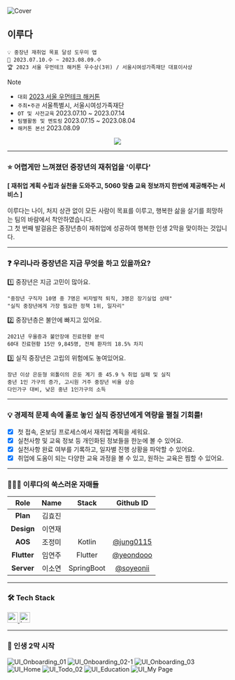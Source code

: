 ![Cover](https://github.com/womentech-hackathon/Womentech_AOS/assets/76805879/f5d35106-6c93-4db6-b4be-c6f74fa9824f)

## 이루다
```
💡 중장년 재취업 목표 달성 도우미 앱
📆 2023.07.10.수 ~ 2023.08.09.수
🏆 2023 서울 우먼테크 해커톤 우수상(3위) / 서울시여성가족재단 대표이사상
```
> [!note] 
>
> - `대회` [2023 서울 우먼테크 해커톤](http://www.sw-hackathon.com/)
> - `주최•주관` 서울특별시, 서울시여성가족재단
> - `OT 및 사전교육` 2023.07.10 ~ 2023.07.14
> - `팀별활동 및 멘토링` 2023.07.15 ~ 2023.08.04
> - `해커톤 본선` 2023.08.09

<div align="center">
  <a href="https://hits.seeyoufarm.com"><img src="https://hits.seeyoufarm.com/api/count/incr/badge.svg?url=https%3A%2F%2Fgithub.com%2Fwomentech-hackathon%2FWomentech_AOS&count_bg=%238CA7FF&title_bg=%235C82FC&icon=micro-dot-blog.svg&icon_color=%23FFDC62&title=%EC%9D%B4%EB%A3%A8%EB%8B%A4+AOS&edge_flat=false"/></a>
</div>

---

### ⭐ 어렵게만 느껴졌던 중장년의 재취업을 '이루다'
**[ 재취업 계획 수립과 실천을 도와주고, 5060 맞춤 교육 정보까지 한번에 제공해주는 서비스 ]**  
<br/>
이루다는 나이, 처지 상관 없이 모든 사람이 목표를 이루고, 행복한 삶을 살기를 희망하는 팀의 바람에서 착안하였습니다.  
그 첫 번째 발걸음은 중장년층이 재취업에 성공하여 행복한 인생 2막을 맞이하는 것입니다.  

---

### ❓ 우리나라 중장년은 지금 무엇을 하고 있을까요? 
1️⃣ 중장년은 지금 고민이 많아요.  
 
`"중장년 구직자 10명 중 7명은 비자발적 퇴직, 3명은 장기실업 상태"`  
`"실직 중장년에게 가장 필요한 정책 1위, 일자리"`  

2️⃣ 중장년층은 불안에 빠지고 있어요.  
  
`2021년 우울증과 불안장애 진료현황 분석`  
`60대 진료현황 15만 9,845명, 전체 환자의 18.5% 차지`  

3️⃣ 실직 중장년은 고립의 위험에도 놓여있어요.  
 
 `장년 이상 은둔형 외톨이의 은둔 계기 중 45.9 % 취업 실패 및 실직`  
 `중년 1인 가구의 증가, 고시원 거주 중장년 비율 상승`  
 `다인가구 대비, 낮은 중년 1인가구의 소득`  

---

### 💡 경제적 문제 속에 홀로 놓인 실직 중장년에게 역량을 펼칠 기회를!
- [x] 첫 접속, 온보딩 프로세스에서 재취업 계획을 세워요.  
- [x] 실천사항 및 교육 정보 등 개인화된 정보들을 한눈에 볼 수 있어요.   
- [x] 실천사항 완료 여부를 기록하고, 일자별 진행 상황을 파악할 수 있어요.  
- [x] 취업에 도움이 되는 다양한 교육 과정을 볼 수 있고, 원하는 교육은 찜할 수 있어요.  

---

### 👩🏻‍💻 이루다의 쑥스러운 자매들
| Role | Name | Stack | Github ID |
| :------------: | :------------: | :------------: | :------------: |
| **Plan** | 김효진 |  |  |  
| **Design** | 이연재 |  |  |
| **AOS** | 조정미 | Kotlin | [@jung0115](https://github.com/jung0115) |
| **Flutter** | 임연주 | Flutter | [@yeondooo](https://github.com/yeondooo) |
| **Server** | 이소연 | SpringBoot | [@soyeonii](https://github.com/soyeonii) |

---

### 🛠️ Tech Stack
<a href="https://developer.android.com" target="_blank" rel="noreferrer"> <img src="http://img.shields.io/badge/-Android_Studio-3DDC84?style=for-the-badge&logo=Android%20Studio&logoColor=white" alt="android" height="24"/> </a> <!-- 안드로이드 -->
<a href="https://kotlinlang.org" target="_blank" rel="noreferrer"> <img src="http://img.shields.io/badge/-Kotlin-7f52ff?style=for-the-badge&logo=Kotlin&logoColor=white" alt="kotlin" height="24"/> </a> <!-- Kotlin -->  

---

### 🎇 인생 2막 시작
![UI_Onboarding_01](https://github.com/womentech-hackathon/Womentech_AOS/assets/76805879/48716f1c-08c7-45b0-9708-3f03f4526cc6)
![UI_Onboarding_02-1](https://github.com/womentech-hackathon/Womentech_AOS/assets/76805879/c05f71f6-ccdf-4fa1-8383-68de793b2ecf)
![UI_Onboarding_03](https://github.com/womentech-hackathon/Womentech_AOS/assets/76805879/c422a274-2a29-4c48-949f-2b486b294c9d)
![UI_Home](https://github.com/womentech-hackathon/Womentech_AOS/assets/76805879/221437c2-dfe4-4107-8afa-87f151a9ab31)
![UI_Todo_02](https://github.com/womentech-hackathon/Womentech_AOS/assets/76805879/5f54c491-dd7b-4b7c-9cac-0d82f2851dcf)
![UI_Education](https://github.com/womentech-hackathon/Womentech_AOS/assets/76805879/4bde3fd4-b7fc-4e4b-9769-8ff94bee1c4e)
![UI_My Page](https://github.com/womentech-hackathon/Womentech_AOS/assets/76805879/a518ce9e-87e5-4a89-bb96-a28fa4dec201)
